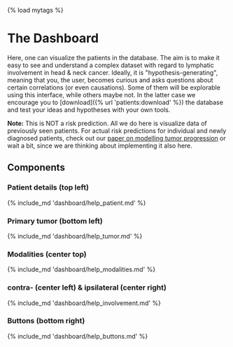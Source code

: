 {% load mytags %}

# The Dashboard

Here, one can visualize the patients in the database. The aim is to make it easy to see and understand a complex dataset with regard to lymphatic involvement in head & neck cancer. Ideally, it is "hypothesis-generating", meaning that you, the user, becomes curious and asks questions about certain correlations (or even causations). Some of them will be explorable using this interface, while others maybe not. In the latter case we encourage you to [download]({% url 'patients:download' %}) the database and test your ideas and hypotheses with your own tools.

<p class="notification is-warning is-light">
    <strong>Note:</strong> This is NOT a risk prediction. All we do here is visualize data of previously seen patients. For actual risk predictions for individual and newly diagnosed patients, check out our <a href="https://www.nature.com/articles/s41598-021-91544-1">paper on modelling tumor progression</a> or wait a bit, since we are thinking about implementing it also here.
</p>

## Components

### Patient details (top left)

{% include_md 'dashboard/help_patient.md' %}

### Primary tumor (bottom left)

{% include_md 'dashboard/help_tumor.md' %}

### Modalities (center top)

{% include_md 'dashboard/help_modalities.md' %}

### contra- (center left) & ipsilateral (center right)

{% include_md 'dashboard/help_involvement.md' %}

### Buttons (bottom right)

{% include_md 'dashboard/help_buttons.md' %}